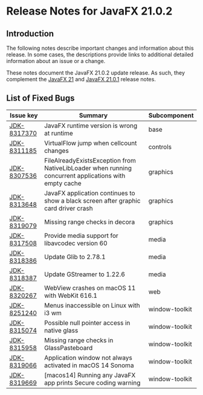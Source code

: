 # Release Notes for JavaFX 21.0.2

## Introduction

The following notes describe important changes and information about this release. In some cases, the descriptions provide links to additional detailed information about an issue or a change.

These notes document the JavaFX 21.0.2 update release. As such, they complement the [JavaFX 21](https://github.com/openjdk/jfx21u/blob/master/doc-files/release-notes-21.md) and [JavaFX 21.0.1](https://github.com/openjdk/jfx21u/blob/master/doc-files/release-notes-21.0.1.md) release notes.

## List of Fixed Bugs

Issue key|Summary|Subcomponent
---------|-------|------------
[JDK-8317370](https://bugs.openjdk.org/browse/JDK-8317370)|JavaFX runtime version is wrong at runtime|base
[JDK-8311185](https://bugs.openjdk.org/browse/JDK-8311185)|VirtualFlow jump when cellcount changes|controls
[JDK-8307536](https://bugs.openjdk.org/browse/JDK-8307536)|FileAlreadyExistsException from NativeLibLoader when running concurrent applications with empty cache|graphics
[JDK-8313648](https://bugs.openjdk.org/browse/JDK-8313648)|JavaFX application continues to show a black screen after graphic card driver crash|graphics
[JDK-8319079](https://bugs.openjdk.org/browse/JDK-8319079)|Missing range checks in decora|graphics
[JDK-8317508](https://bugs.openjdk.org/browse/JDK-8317508)|Provide media support for libavcodec version 60|media
[JDK-8318386](https://bugs.openjdk.org/browse/JDK-8318386)|Update Glib to 2.78.1|media
[JDK-8318387](https://bugs.openjdk.org/browse/JDK-8318387)|Update GStreamer to 1.22.6|media
[JDK-8320267](https://bugs.openjdk.org/browse/JDK-8320267)|WebView crashes on macOS 11 with WebKit 616.1|web
[JDK-8251240](https://bugs.openjdk.org/browse/JDK-8251240)|Menus inaccessible on Linux with i3 wm|window-toolkit
[JDK-8315074](https://bugs.openjdk.org/browse/JDK-8315074)|Possible null pointer access in native glass|window-toolkit
[JDK-8315958](https://bugs.openjdk.org/browse/JDK-8315958)|Missing range checks in GlassPasteboard|window-toolkit
[JDK-8319066](https://bugs.openjdk.org/browse/JDK-8319066)|Application window not always activated in macOS 14 Sonoma|window-toolkit
[JDK-8319669](https://bugs.openjdk.org/browse/JDK-8319669)|[macos14] Running any JavaFX app prints Secure coding warning|window-toolkit
